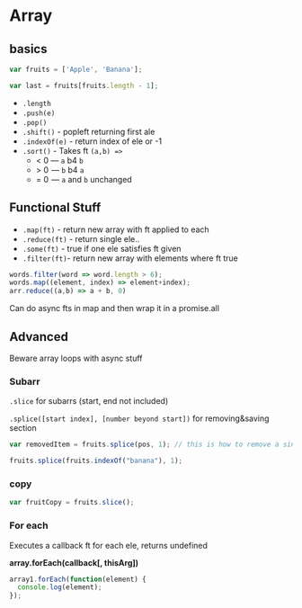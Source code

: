# Array

## basics

```javascript
var fruits = ['Apple', 'Banana'];

var last = fruits[fruits.length - 1];
```

- `.length`
- `.push(e)` 
- `.pop()`
- `.shift()` - popleft returning first ale
- `.indexOf(e)` - return index of ele or -1
- `.sort()` - Takes ft `(a,b) => `
  - < 0 — `a` b4 `b`
  - \> 0  — `b` b4 `a`
  - = 0  — `a` and `b` unchanged

## Functional Stuff

- `.map(ft)` - return new array with ft applied to each
- `.reduce(ft)` - return single ele..
- `.some(ft)` - true if one ele satisfies ft given
- `.filter(ft)`-  return  new array with elements where ft true

```js
words.filter(word => word.length > 6);
words.map((element, index) => element+index);
arr.reduce((a,b) => a + b, 0)
```

Can do async fts in map and then wrap it in a promise.all

## Advanced

Beware array loops with async stuff

### Subarr

`.slice` for subarrs (start, end not included)

`.splice([start index], [number beyond start])` for removing&saving section

```javascript
var removedItem = fruits.splice(pos, 1); // this is how to remove a single item at pos

fruits.splice(fruits.indexOf("banana"), 1);
```

### copy

```javascript
var fruitCopy = fruits.slice(); 
```

### For each

Executes a callback ft for each ele, returns undefined

**array.forEach(callback[, thisArg])**

```js
array1.forEach(function(element) {
  console.log(element);
});
```

